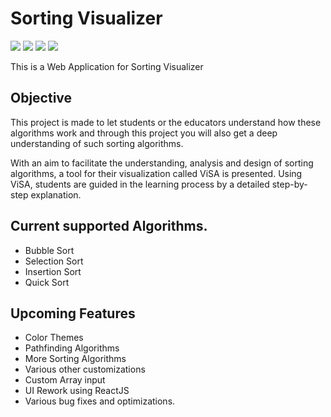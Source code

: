 # Sorting Visualizer
<img src="https://img.shields.io/badge/HTML5-E34F26?style=for-the-badge&logo=html5&logoColor=white" /> <img src="https://img.shields.io/badge/CSS-239120?&style=for-the-badge&logo=css3&logoColor=white" />  <img src="https://img.shields.io/badge/JavaScript-F7DF1E?style=for-the-badge&logo=javascript&logoColor=black" /> <img src="https://img.shields.io/badge/Bootstrap-563D7C?style=for-the-badge&logo=bootstrap&logoColor=white" />   
   
This is a Web Application for Sorting Visualizer      
## Objective
This project is made to let students or the educators understand how these algorithms work and through this project you will also get a deep understanding of such sorting algorithms.   
   
   With an aim to facilitate the understanding, analysis and design of sorting algorithms, a tool for their visualization called ViSA is presented. Using ViSA, students are guided in the learning process by a detailed step-by-step explanation.

## Current supported Algorithms.   
- Bubble Sort
- Selection Sort
- Insertion Sort
- Quick Sort   
## Upcoming Features
- Color Themes
- Pathfinding Algorithms
- More Sorting Algorithms
- Various other customizations
- Custom Array input
- UI Rework using ReactJS
- Various bug fixes and optimizations.
